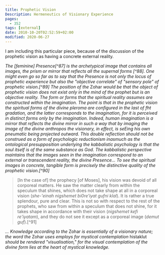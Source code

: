 ```yaml
---
title: Prophetic Vision
Description: Hermeneutics of Visionary Experience
pages:
  - 352
tags: [external]
date: 2010-10-20T02:52:59+02:00
modified: 2020-06-27
---
```


I am including this particular piece, because of the discussion of the prophetic vision as having a concrete external reality.

_The [feminine] Presence[^87] is the archetypical image that contains all images, the prism or mirror that reflects all the supernal forms [^88]. One might even go so far as to say that the Presence is not only the locus of prophetic experience but also the "objective correlate" of "sensory pole" of prophetic vision.[^89] The position of the_ Zohar _would be that the object of prophetic vision does not exist only in the mind of the prophet but is an objective reality. The form or forms that the spiritual reality assumes are constructed within the imagination. The point is that in the prophetic vision the spiritual forms of the divine pleroma are configured in the last of fht gradation, and the latter corresponds to the imagination, for it is perceived in distinct forms only by the imagination. Indeed, human imagination is a mirror that reflects the divine mirror in such a way that by imaging the image of the divine anthropos the visionary, in effect, is seEing his own pneumatic being projected outward. This double reflection should not be construed as a form of psychologic reductionism inasmuch as the ontological presupposition underlying the kabbalistic psychology is that the soul itself is of the same substance as God. The kabbalistic perspective maintains that the images seen in the imagination correspond to an external or transcendent reality, the divine Presence... To see the spiritual images in concrete, tangible form is precisely the distinctive quality of the prophetic vision.[^90]_

> [In the case of] the prophecy [of Moses], his vision was devoid of all corporeal matters. He saw the matter clearly from within the speculum that shines, which does not take shape at all in a corporeal vision (_she-'einah nigshemet bi0re'iyat gufni klal_). It is rather a true splendour, pure and clear. This is not so with respect to the rest of the prophets, who saw from within a speculum that does not shine, for it takes shape in accordance with their vision (_nigshemet kefi re'iyatam_), and they do not see it except as a corporeal image (_demut guf_).[^91]

_... Knowledge according to the_ Zohar _is essentially of a visionary nature; the word the_ Zohar _uses employs for mystical contemplation_ histaklut _should be rendered "visualisation," for the visual contemplation of the divine form lies at the heart of mystical knowledge._
